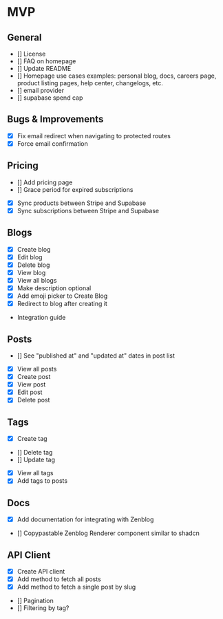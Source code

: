 # MVP

## General

- [] License
- [] FAQ on homepage
- [] Update README
- [] Homepage use cases examples: personal blog, docs, careers page, product listing pages, help center, changelogs, etc.
- [] email provider
- [] supabase spend cap

## Bugs & Improvements

- [x] Fix email redirect when navigating to protected routes
- [x] Force email confirmation

## Pricing

- [] Add pricing page
- [] Grace period for expired subscriptions
- [x] Sync products between Stripe and Supabase
- [x] Sync subscriptions between Stripe and Supabase

## Blogs

- [x] Create blog
- [x] Edit blog
- [x] Delete blog
- [x] View blog
- [x] View all blogs
- [x] Make description optional
- [x] Add emoji picker to Create Blog
- [x] Redirect to blog after creating it
- Integration guide

## Posts

- [] See "published at" and "updated at" dates in post list
- [x] View all posts
- [x] Create post
- [x] View post
- [x] Edit post
- [x] Delete post

## Tags

- [x] Create tag
- [] Delete tag
- [] Update tag
- [x] View all tags
- [x] Add tags to posts

## Docs

- [x] Add documentation for integrating with Zenblog
- [] Copypastable Zenblog Renderer component similar to shadcn

## API Client

- [x] Create API client
- [x] Add method to fetch all posts
- [x] Add method to fetch a single post by slug
- [] Pagination
- [] Filtering by tag?
